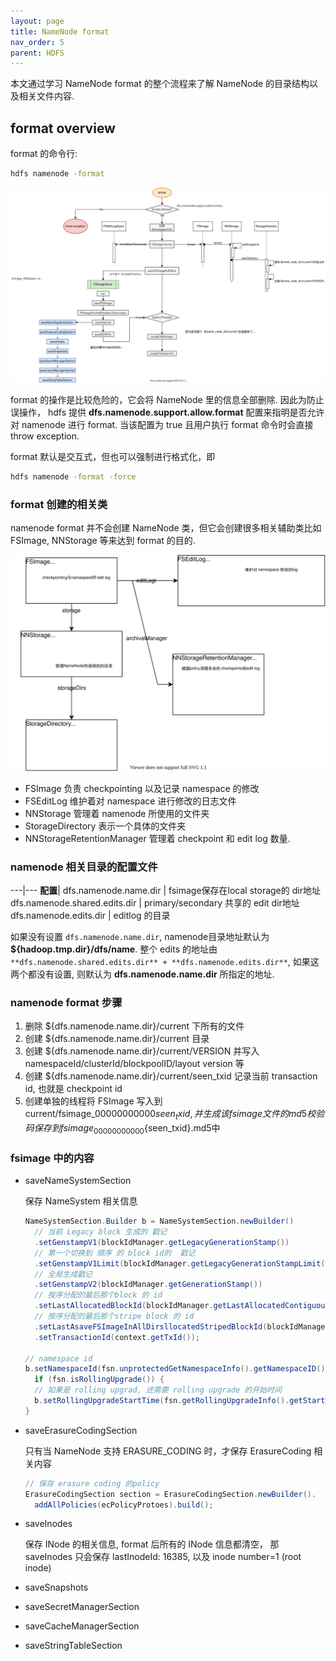 ```yaml
---
layout: page
title: NameNode format
nav_order: 5
parent: HDFS
---
```


本文通过学习 NameNode format 的整个流程来了解 NameNode 的目录结构以及相关文件内容.

## format overview

format 的命令行:

``` bash
hdfs namenode -format
```

![format-overview](/docs/hdfs/nn-format/hdfs-NN-format.svg)

format 的操作是比较危险的，它会将 NameNode 里的信息全部删除. 因此为防止误操作， hdfs 提供 **dfs.namenode.support.allow.format** 配置来指明是否允许对 namenode 进行 format. 当该配置为 true 且用户执行 format 命令时会直接 throw exception.

format 默认是交互式，但也可以强制进行格式化，即

``` bash
hdfs namenode -format -force
```

### format 创建的相关类

namenode format 并不会创建 NameNode 类，但它会创建很多相关辅助类比如 FSImage, NNStorage 等来达到 format 的目的.

![format-overview](/docs/hdfs/nn-format/hdfs-FSImage.svg)

- FSImage 负责 checkpointing 以及记录 namespace 的修改
- FSEditLog 维护着对 namespace 进行修改的日志文件
- NNStorage 管理着 namenode 所使用的文件夹
- StorageDirectory 表示一个具体的文件夹
- NNStorageRetentionManager 管理着 checkpoint 和 edit log 数量.

### namenode 相关目录的配置文件

---|---
**配置**|
dfs.namenode.name.dir  | fsimage保存在local storage的 dir地址
dfs.namenode.shared.edits.dir | primary/secondary 共享的 edit dir地址
dfs.namenode.edits.dir        | editlog 的目录

如果没有设置 `dfs.namenode.name.dir`, namenode目录地址默认为 **${hadoop.tmp.dir}/dfs/name**. 整个 edits 的地址由 `**dfs.namenode.shared.edits.dir** + **dfs.namenode.edits.dir**`, 如果这两个都没有设置, 则默认为 **dfs.namenode.name.dir** 所指定的地址.

### namenode format 步骤

1. 删除 ${dfs.namenode.name.dir}/current 下所有的文件
2. 创建 ${dfs.namenode.name.dir}/current 目录
3. 创建 ${dfs.namenode.name.dir}/current/VERSION 并写入 namespaceId/clusterId/blockpoolID/layout version 等
4. 创建 ${dfs.namenode.name.dir}/current/seen_txid 记录当前 transaction id, 也就是 checkpoint id
5. 创建单独的线程将 FSImage 写入到 current/fsimage_00000000000${seen_txid}, 并生成该 fsimage 文件的md5校验码保存到fsimage_00000000000${seen_txid}.md5中

### fsimage 中的内容

- saveNameSystemSection
  
  保存 NameSystem 相关信息

  ``` java
  NameSystemSection.Builder b = NameSystemSection.newBuilder()
    // 当前 Legacy block 生成的 戳记
    .setGenstampV1(blockIdManager.getLegacyGenerationStamp())
    // 第一个切换到 顺序 的 block id的  戳记
    .setGenstampV1Limit(blockIdManager.getLegacyGenerationStampLimit())
    // 全局生成戳记
    .setGenstampV2(blockIdManager.getGenerationStamp())
    // 按序分配的最后那个block 的 id
    .setLastAllocatedBlockId(blockIdManager.getLastAllocatedContiguousBlockId())
    // 按序分配的最后那个stripe block 的 id
    .setLastAsaveFSImageInAllDirsllocatedStripedBlockId(blockIdManager.getLastAllocatedStripedBlockId())
    .setTransactionId(context.getTxId());

  // namespace id
  b.setNamespaceId(fsn.unprotectedGetNamespaceInfo().getNamespaceID());
    if (fsn.isRollingUpgrade()) {
    // 如果是 rolling upgrad, 还需要 rolling upgrade 的开始时间 
    b.setRollingUpgradeStartTime(fsn.getRollingUpgradeInfo().getStartTime());
  }
  ```

- saveErasureCodingSection
  
  只有当 NameNode 支持 ERASURE_CODING 时，才保存 ErasureCoding 相关内容

  ``` java
  // 保存 erasure coding 的policy
  ErasureCodingSection section = ErasureCodingSection.newBuilder().
    addAllPolicies(ecPolicyProtoes).build();
  ```

- saveInodes
  
  保存 INode 的相关信息, format 后所有的  INode 信息都清空， 那 saveInodes 只会保存 lastInodeId: 16385, 以及 inode number=1 (root inode)

- saveSnapshots
- saveSecretManagerSection
- saveCacheManagerSection
- saveStringTableSection

